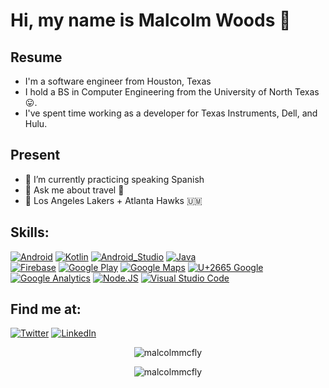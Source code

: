 # Hi, my name is Malcolm Woods 👋

## Resume
- I'm a software engineer from Houston, Texas</br>
- I hold a BS in Computer Engineering from the University of North Texas 😛.</br>
- I've spent time working as a developer for Texas Instruments, Dell, and Hulu.</br>

## Present
- 🔭 I’m currently practicing speaking Spanish
- 💬 Ask me about travel 🚀
- 🏀 Los Angeles Lakers + Atlanta Hawks 🇺🇲

## Skills:

[![Android](https://img.shields.io/badge/Android-3DDC84?style=for-the-badge&logo=android&logoColor=white&labelColor=101010)]()
[![Kotlin](https://img.shields.io/badge/Kotlin-0095D5?style=for-the-badge&logo=kotlin&logoColor=white&labelColor=101010)]()
[![Android_Studio](https://img.shields.io/badge/Android_Studio-3DDC84?style=for-the-badge&logo=android-studio&logoColor=white&labelColor=101010)]()
[![Java](https://img.shields.io/badge/Java-007396?style=for-the-badge&logo=java&logoColor=white&labelColor=101010)]()
</br>
[![Firebase](https://img.shields.io/badge/Firebase-FFCA28?style=for-the-badge&logo=firebase&logoColor=white&labelColor=101010)]()
[![Google Play](https://img.shields.io/badge/Google_Play-414141?style=for-the-badge&logo=google%20play&logoColor=white&labelColor=101010)]()
[![Google Maps](https://img.shields.io/badge/Google_Maps-4285F4?style=for-the-badge&logo=google%20maps&logoColor=white&labelColor=101010)]()
[![U+2665 Google](https://img.shields.io/badge/❤️_Google-EC1C24?style=for-the-badge&logo=google&logoColor=white&labelColor=101010)]()
</br>
[![Google Analytics](https://img.shields.io/badge/Google_Analytics-E37400?style=for-the-badge&logo=google%20analytics&logoColor=white&labelColor=101010)]()
[![Node.JS](https://img.shields.io/badge/Node.JS-339933?style=for-the-badge&logo=node.js&logoColor=white&labelColor=101010)]()
[![Visual Studio Code](https://img.shields.io/badge/Visual_Studio_Code-007ACC?style=for-the-badge&logo=Visual%20Studio%20Code&logoColor=white&labelColor=101010)]()

## Find me at:
[![Twitter](https://img.shields.io/badge/Twitter-@imalcolmmcfly-1DA1F2?style=for-the-badge&logo=twitter&logoColor=white&labelColor=101010)](https://twitter.com/iMalcolmMcFly)
[![LinkedIn](https://img.shields.io/badge/LinkedIn-Malcolm_Woods-0077B5?style=for-the-badge&logo=linkedin&logoColor=white&labelColor=101010)](https://www.linkedin.com/in/malcolmmcfly/)
</br>

<p align="center"><img src="https://komarev.com/ghpvc/?username=malcolmmcfly" alt="malcolmmcfly" /></p>
<p align="center"><img src="https://github-readme-stats.vercel.app/api?username=malcolmmcfly&show_icons=true" alt="malcolmmcfly" /></p>

